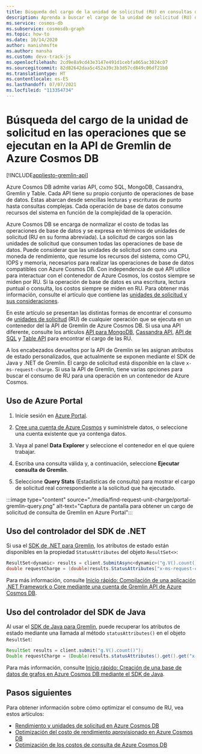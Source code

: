 ```yaml
---
title: Búsqueda del cargo de la unidad de solicitud (RU) en consultas de la API de Gremlin en Azure Cosmos DB
description: Aprenda a buscar el cargo de la unidad de solicitud (RU) de las consultas de Gremlin que se ejecutan en un contenedor de Azure Cosmos. Puede usar los controladores de Azure Portal, .NET y Java para buscar el cargo de RU.
ms.service: cosmos-db
ms.subservice: cosmosdb-graph
ms.topic: how-to
ms.date: 10/14/2020
author: manishmsfte
ms.author: mansha
ms.custom: devx-track-js
ms.openlocfilehash: 2cd9e8a9cd43e3147e491d1cebfa065ac3024c07
ms.sourcegitcommit: 82d82642daa5c452a39c3b3d57cd849c06df21b0
ms.translationtype: HT
ms.contentlocale: es-ES
ms.lasthandoff: 07/07/2021
ms.locfileid: "113354734"
---
```

# <a name="find-the-request-unit-charge-for-operations-executed-in-azure-cosmos-db-gremlin-api"></a>Búsqueda del cargo de la unidad de solicitud en las operaciones que se ejecutan en la API de Gremlin de Azure Cosmos DB
[!INCLUDE[appliesto-gremlin-api](includes/appliesto-gremlin-api.md)]

Azure Cosmos DB admite varias API, como SQL, MongoDB, Cassandra, Gremlin y Table. Cada API tiene su propio conjunto de operaciones de base de datos. Estas abarcan desde sencillas lecturas y escrituras de punto hasta consultas complejas. Cada operación de base de datos consume recursos del sistema en función de la complejidad de la operación.

Azure Cosmos DB se encarga de normalizar el costo de todas las operaciones de base de datos y se expresa en términos de unidades de solicitud (RU en su forma abreviada). La solicitud de cargos son las unidades de solicitud que consumen todas las operaciones de base de datos. Puede considerar que las unidades de solicitud son como una moneda de rendimiento, que resume los recursos del sistema, como CPU, IOPS y memoria, necesarios para realizar las operaciones de base de datos compatibles con Azure Cosmos DB. Con independencia de qué API utilice para interactuar con el contenedor de Azure Cosmos, los costos siempre se miden por RU. Si la operación de base de datos es una escritura, lectura puntual o consulta, los costos siempre se miden en RU. Para obtener más información, consulte el artículo que contiene las [unidades de solicitud y sus consideraciones](request-units.md).

En este artículo se presentan las distintas formas de encontrar el consumo de [unidades de solicitud](request-units.md) (RU) de cualquier operación que se ejecuta en un contenedor del la API de Gremlin de Azure Cosmos DB. Si usa una API diferente, consulte los artículos [API para MongoDB](find-request-unit-charge-mongodb.md), [Cassandra API](find-request-unit-charge-cassandra.md), [API de SQL](find-request-unit-charge.md) y [Table API](find-request-unit-charge-table.md) para encontrar el cargo de las RU.

A los encabezados devueltos por la API de Gremlin se les asignan atributos de estado personalizados, que actualmente se exponen mediante el SDK de Java y .NET de Gremlin. El cargo de solicitud está disponible en la clave `x-ms-request-charge`. Si usa la API de Gremlin, tiene varias opciones para buscar el consumo de RU para una operación en un contenedor de Azure Cosmos.

## <a name="use-the-azure-portal"></a>Uso de Azure Portal

1. Inicie sesión en [Azure Portal](https://portal.azure.com/).

1. [Cree una cuenta de Azure Cosmos](create-graph-gremlin-console.md#create-a-database-account) y suminístrele datos, o seleccione una cuenta existente que ya contenga datos.

1. Vaya al panel **Data Explorer** y seleccione el contenedor en el que quiere trabajar.

1. Escriba una consulta válida y, a continuación, seleccione **Ejecutar consulta de Gremlin**.

1. Seleccione **Query Stats** (Estadísticas de consulta) para mostrar el cargo de solicitud real correspondiente a la solicitud que ha ejecutado.

:::image type="content" source="./media/find-request-unit-charge/portal-gremlin-query.png" alt-text="Captura de pantalla para obtener un cargo de solicitud de consulta de Gremlin en Azure Portal":::

## <a name="use-the-net-sdk-driver"></a>Uso del controlador del SDK de .NET

Si usa el [SDK de .NET para Gremlin](https://www.nuget.org/packages/Gremlin.Net/), los atributos de estado están disponibles en la propiedad `StatusAttributes` del objeto `ResultSet<>`:

```csharp
ResultSet<dynamic> results = client.SubmitAsync<dynamic>("g.V().count()").Result;
double requestCharge = (double)results.StatusAttributes["x-ms-request-charge"];
```

Para más información, consulte [Inicio rápido: Compilación de una aplicación .NET Framework o Core mediante una cuenta de Gremlin API de Azure Cosmos DB](create-graph-dotnet.md).

## <a name="use-the-java-sdk-driver"></a>Uso del controlador del SDK de Java

Al usar el [SDK de Java para Gremlin](https://mvnrepository.com/artifact/org.apache.tinkerpop/gremlin-driver), puede recuperar los atributos de estado mediante una llamada al método `statusAttributes()` en el objeto `ResultSet`:

```java
ResultSet results = client.submit("g.V().count()");
Double requestCharge = (Double)results.statusAttributes().get().get("x-ms-request-charge");
```

Para más información, consulte [Inicio rápido: Creación de una base de datos de grafos en Azure Cosmos DB mediante el SDK de Java](create-graph-java.md).

## <a name="next-steps"></a>Pasos siguientes

Para obtener información sobre cómo optimizar el consumo de RU, vea estos artículos:

* [Rendimiento y unidades de solicitud en Azure Cosmos DB](request-units.md)
* [Optimización del costo de rendimiento aprovisionado en Azure Cosmos DB](optimize-cost-throughput.md)
* [Optimización de los costos de consulta de Azure Cosmos DB](./optimize-cost-reads-writes.md)